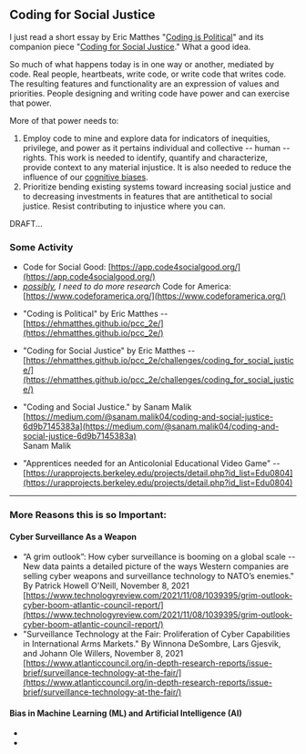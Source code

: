 ## Coding for Social Justice  

I just read a short essay by Eric Matthes "[Coding is Political](https://ehmatthes.github.io/pcc_2e/)" and its companion piece "[Coding for Social Justice](https://ehmatthes.github.io/pcc_2e/challenges/coding_for_social_justice/)."  What a good idea.  

So much of what happens today is in one way or another, mediated by code.  Real people, heartbeats, write code, or write code that writes code.  The resulting features and functionality are an expression of values and priorities.  People designing and writing code have power and can exercise that power.  

More of that power needs to:
1. Employ code to mine and explore data for indicators of inequities, privilege, and power as it pertains individual and collective -- human -- rights.  This work is needed to identify, quantify and characterize, provide context to any material injustice.  It is also needed to reduce the influence of our [cognitive biases](https://upload.wikimedia.org/wikipedia/commons/6/65/Cognitive_bias_codex_en.svg).  
2. Prioritize bending existing systems toward increasing social justice and to decreasing investments in features that are antithetical to social justice.  Resist contributing to injustice where you can.  

DRAFT...

### Some Activity  
- Code for Social Good: [https://app.code4socialgood.org/](https://app.code4socialgood.org/)  
- *[possibly](https://www.codeforamerica.org/diversity), I need to do more research* Code for America: [https://www.codeforamerica.org/](https://www.codeforamerica.org/)  
* "Coding is Political" by Eric Matthes -- [https://ehmatthes.github.io/pcc_2e/](https://ehmatthes.github.io/pcc_2e/)  
* "Coding for Social Justice" by Eric Matthes -- [https://ehmatthes.github.io/pcc_2e/challenges/coding_for_social_justice/](https://ehmatthes.github.io/pcc_2e/challenges/coding_for_social_justice/)  
* "Coding and Social Justice." by Sanam Malik [https://medium.com/@sanam.malik04/coding-and-social-justice-6d9b7145383a](https://medium.com/@sanam.malik04/coding-and-social-justice-6d9b7145383a)  
Sanam Malik

* "Apprentices needed for an Anticolonial Educational Video Game" -- [https://urapprojects.berkeley.edu/projects/detail.php?id_list=Edu0804](https://urapprojects.berkeley.edu/projects/detail.php?id_list=Edu0804)  


----------------------------------------
### More Reasons this is so Important:  
#### Cyber Surveillance As a Weapon  
* “A grim outlook”: How cyber surveillance is booming on a global scale -- New data paints a detailed picture of the ways Western companies are selling cyber weapons and surveillance technology to NATO’s enemies." By Patrick Howell O'Neill, November 8, 2021 [https://www.technologyreview.com/2021/11/08/1039395/grim-outlook-cyber-boom-atlantic-council-report/](https://www.technologyreview.com/2021/11/08/1039395/grim-outlook-cyber-boom-atlantic-council-report/)  
* "Surveillance Technology at the Fair: Proliferation of Cyber Capabilities in International Arms Markets." By Winnona DeSombre, Lars Gjesvik, and Johann Ole Willers, November 8, 2021 [https://www.atlanticcouncil.org/in-depth-research-reports/issue-brief/surveillance-technology-at-the-fair/](https://www.atlanticcouncil.org/in-depth-research-reports/issue-brief/surveillance-technology-at-the-fair/)  

#### Bias in Machine Learning (ML) and Artificial Intelligence (AI)  
*  
*  

